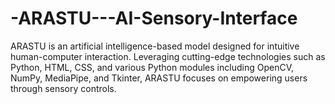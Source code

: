 # -ARASTU---AI-Sensory-Interface
ARASTU is an artificial intelligence-based model designed for intuitive human-computer interaction. Leveraging cutting-edge technologies such as Python, HTML, CSS, and various Python modules including OpenCV, NumPy, MediaPipe, and Tkinter, ARASTU focuses on empowering users through sensory controls.
